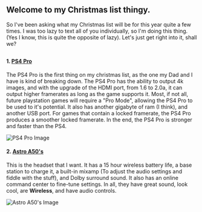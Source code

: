 ## Welcome to my Christmas list thingy.

So I've been asking what my Christmas list will be for this year quite a few times.
I was too lazy to text all of you individually, so I'm doing this thing. (Yes I know, this is quite the opposite of lazy).
Let's just get right into it, shall we?
##
#### 1. [PS4 Pro](https://www.playstation.com/en-us/explore/ps4-pro/)
The PS4 Pro is the first thing on my christmas list, as the one my Dad and I have is kind of breaking down. The PS4 Pro
has the ability to output 4k images, and with the upgrade of the HDMI port, from 1.6 to 2.0a, it can output higher framerates
as long as the game supports it. Most, if not all, future playstation games will require a "Pro Mode", allowing the PS4 Pro
to be used to it's potential. It also has another gigabyte of ram (I think), and another USB port. For games that contain a locked
framerate, the PS4 Pro produces a smoother locked framerate. In the end, the PS4 Pro is stronger and faster than the PS4.

![PS4 Pro Image](https://cdn.images.express.co.uk/img/dynamic/143/590x/PS4-Pro-Specs-709205.jpg)

#### 2. [Astro A50's](https://www.astrogaming.com/headsets/A50-GEN3-PS4.html#)
This is the headset that I want. It has a 15 hour wireless battery life, a base station to charge it, a built-in mixamp (To adjust the audio settings and fiddle with the stuff), and Dolby surround sound. It also has an online command center to fine-tune settings. In all, they have great sound, look cool, are **Wireless**, and have audio controls.

![Astro A50's Image](https://www.astrogaming.com/dw/image/v2/AALZ_PRD/on/demandware.static/-/Sites-masterCatalog_AstroGaming_RP/default/dw96d3457f/product-images/3AS52-AGW9N-510_primary_3.jpg?sw=720&sh=720&sm=fit)
